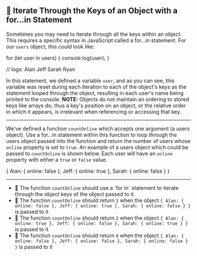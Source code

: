 🚀 Iterate Through the Keys of an Object with a for...in Statement
------------------------------------------------------------------

Sometimes you may need to iterate through all the keys within an object. This requires a specific syntax in JavaScript called a for...in statement. For our `users` object, this could look like:

for (let user in users) {
  console.log(user);
}

// logs:
Alan
Jeff
Sarah
Ryan

In this statement, we defined a variable `user`, and as you can see, this variable was reset during each iteration to each of the object's keys as the statement looped through the object, resulting in each user's name being printed to the console. **NOTE:** Objects do not maintain an ordering to stored keys like arrays do; thus a key's position on an object, or the relative order in which it appears, is irrelevant when referencing or accessing that key.

* * *

We've defined a function `countOnline` which accepts one argument (a users object). Use a for...in statement within this function to loop through the users object passed into the function and return the number of users whose `online` property is set to `true`. An example of a users object which could be passed to `countOnline` is shown below. Each user will have an `online` property with either a `true` or `false` value.

{
  Alan: {
    online: false
  },
  Jeff: {
    online: true
  },
  Sarah: {
    online: false
  }
}

* * *

*   🧪 The function `countOnline` should use a \`for in\` statement to iterate through the object keys of the object passed to it.
*   🧪 The function `countOnline` should return `1` when the object `{ Alan: { online: false }, Jeff: { online: true }, Sarah: { online: false } }` is passed to it
*   🧪 The function `countOnline` should return `2` when the object `{ Alan: { online: true }, Jeff: { online: false }, Sarah: { online: true } }` is passed to it
*   🧪 The function `countOnline` should return `0` when the object `{ Alan: { online: false }, Jeff: { online: false }, Sarah: { online: false } }` is passed to it